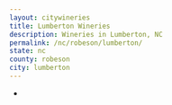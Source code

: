 ```yaml
---
layout: citywineries
title: Lumberton Wineries
description: Wineries in Lumberton, NC
permalink: /nc/robeson/lumberton/
state: nc
county: robeson
city: lumberton
---
```

-
